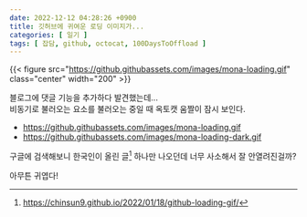 ```yaml
---
date: 2022-12-12 04:28:26 +0900
title: 깃허브에 귀여운 로딩 이미지가... 
categories: [ 일기 ]
tags: [ 잡담, github, octocat, 100DaysToOffload ]
---
```

{{< figure src="https://github.githubassets.com/images/mona-loading.gif" class="center" width="200" >}}

블로그에 댓글 기능을 추가하다 발견했는데...  
비동기로 불러오는 요소를 불러오는 중일 때 옥토캣 움짤이 잠시 보인다.

- https://github.githubassets.com/images/mona-loading.gif
- https://github.githubassets.com/images/mona-loading-dark.gif

구글에 검색해보니 한국인이 올린 글[^글] 하나만 나오던데 너무 사소해서 잘 안열려진걸까?

[^글]: <https://chinsun9.github.io/2022/01/18/github-loading-gif/>

아무튼 귀엽다!
